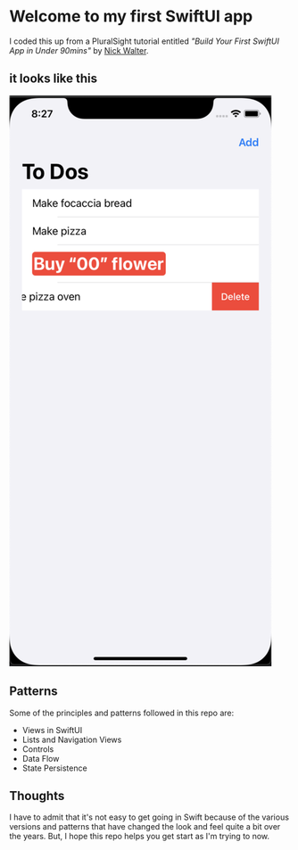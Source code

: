 # Welcome to my first SwiftUI app
I coded this up from a PluralSight tutorial entitled *"Build Your First SwiftUI App in Under 90mins"* by [Nick Walter](https://app.pluralsight.com/profile/author/nick-walter).  

## it looks like this
![](./SwiftUIToDoList_view1.png)

## Patterns
Some of the principles and patterns followed in this repo are:
* Views in SwiftUI
* Lists and Navigation Views
* Controls
* Data Flow
* State Persistence 

## Thoughts
I have to admit that it's not easy to get going in Swift because of the various versions and patterns that have changed the look and feel quite a bit over the years. But, I hope this repo helps you get start as I'm trying to now. 

